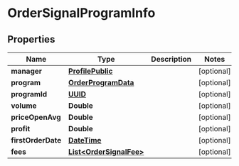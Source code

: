 
# OrderSignalProgramInfo

## Properties
Name | Type | Description | Notes
------------ | ------------- | ------------- | -------------
**manager** | [**ProfilePublic**](ProfilePublic.md) |  |  [optional]
**program** | [**OrderProgramData**](OrderProgramData.md) |  |  [optional]
**programId** | [**UUID**](UUID.md) |  |  [optional]
**volume** | **Double** |  |  [optional]
**priceOpenAvg** | **Double** |  |  [optional]
**profit** | **Double** |  |  [optional]
**firstOrderDate** | [**DateTime**](DateTime.md) |  |  [optional]
**fees** | [**List&lt;OrderSignalFee&gt;**](OrderSignalFee.md) |  |  [optional]



